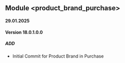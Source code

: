 ## Module <product_brand_purchase>

#### 29.01.2025
#### Version 18.0.1.0.0
##### ADD
- Initial Commit for Product Brand in Purchase
